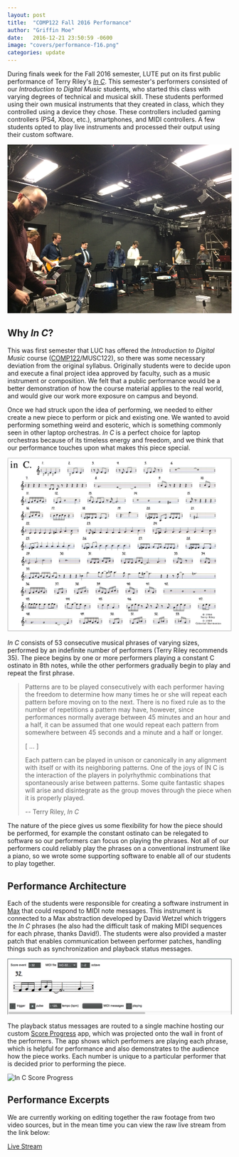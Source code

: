 ```yaml
---
layout: post
title:  "COMP122 Fall 2016 Performance"
author: "Griffin Moe"
date:   2016-12-21 23:50:59 -0600
image: "covers/performance-f16.png"
categories: update
---
```


During finals week for the Fall 2016 semester, LUTE put on its first public
performance of Terry Riley's [*In C*][inC]. This semester's performers
consisted of our *Introduction to Digital Music* students, who started this
class with varying degrees of technical and musical skill. These students
performed using their own musical instruments that they created in class, which
they controlled using a device they chose. These controllers included gaming
controllers (PS4, Xbox, etc.), smartphones, and MIDI controllers. A few
students opted to play live instruments and processed their output using their
custom software.

![Performance Fall 2016](/images/performance-f16.png)

## Why *In C*?

This was first semester that LUC has offered the *Introduction to Digital
Music* course ([COMP122][comp122]/MUSC122), so there was some necessary
deviation from the original syllabus. Originally students were to decide upon
and execute a final project idea approved by faculty, such as a music
instrument or composition. We felt that a public performance would be a better
demonstration of how the course material applies to the real world, and would
give our work more exposure on campus and beyond.

Once we had struck upon the idea of performing, we needed to either create a
new piece to perform or pick and existing one. We wanted to avoid performing
something weird and esoteric, which is something commonly seen in other laptop
orchestras. *In C* is a perfect choice for laptop orchestras because of its
timeless energy and freedom, and we think that our performance touches upon
what makes this piece special.

![In C Phrases](/images/in-c-phrases.png)

*In C* consists of 53 consecutive musical phrases of varying sizes, performed
by an indefinite number of performers (Terry Riley recommends 35). The piece
begins by one or more performers playing a constant C ostinato in 8th notes,
while the other performers gradually begin to play and repeat the first phrase.

> Patterns are to be played consecutively with each performer having the freedom
> to determine how many times he or she will repeat each pattern before moving on
> to the next. There is no fixed rule as to the number of repetitions a pattern
> may have, however, since performances normally average between 45 minutes and
> an hour and a half, it can be assumed that one would repeat each pattern from
> somewhere between 45 seconds and a minute and a half or longer.
>
> [ ... ]
>
> Each pattern can be played in unison or canonically in any alignment with
> itself or with its neighboring patterns. One of the joys of IN C is the
> interaction of the players in polyrhythmic combinations that spontaneously
> arise between patterns. Some quite fantastic shapes will arise and disintegrate
> as the group moves through the piece when it is properly played.
>
> -- Terry Riley, *In C*

The nature of the piece gives us some flexibility for how the piece should be
performed, for example the constant ostinato can be relegated to software so
our performers can focus on playing the phrases. Not all of our performers
could reliably play the phrases on a conventional instrument like a piano, so
we wrote some supporting software to enable all of our students to play
together.

## Performance Architecture

Each of the students were responsible for creating a software instrument in
[Max][max] that could respond to MIDI note messages. This instrument is
connected to a Max abstraction developed by David Wetzel which triggers the *In
C* phrases (he also had the difficult task of making MIDI sequences for each
phrase, thanks David!). The students were also provided a master patch that enables
communication between performer patches, handling things such as synchronization and
playback status messages.

![In C Player Abstraction](/images/in-c-player-abstraction.png)

The playback status messages are routed to a single machine hosting our custom
[Score Progress][score-progress] app, which was projected onto the wall in
front of the performers. The app shows which performers are playing each
phrase, which is helpful for performance and also demonstrates to the audience
how the piece works. Each number is unique to a particular performer that is
decided prior to performing the piece.

![In C Score Progress](https://github.com/loyola-university-tech-ensemble/in-c-score-progress/raw/master/img/screenshot.png)

## Performance Excerpts

We are currently working on editing together the raw footage from two video sources,
but in the mean time you can view the raw live stream from the link below:

[Live Stream](https://twitter.com/griffin_moe/status/809783128302690304)

[inC]: https://en.wikipedia.org/wiki/In_C
[comp122]: http://courses.cs.luc.edu/html/comp122.html
[max]: https://cycling74.com/products/max/
[score-progress]: https://github.com/loyola-university-tech-ensemble/in-c-score-progress

